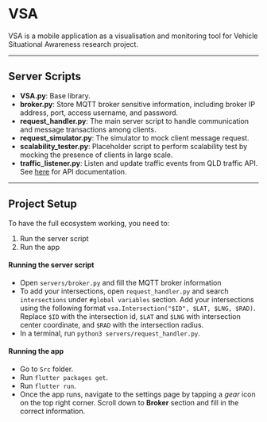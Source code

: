 # VSA
VSA is a mobile application as a visualisation and monitoring tool for Vehicle Situational Awareness research project.

---
## Server Scripts

- **VSA.py**: Base library.
- **broker.py**: Store MQTT broker sensitive information, including broker IP address, port, access username, and password.
- **request_handler.py**: The main server script to handle communication and message transactions among clients.
- **request_simulator.py**: The simulator to mock client message request.
- **scalability_tester.py**: Placeholder script to perform scalability test by mocking the presence of clients in large scale.
- **traffic_listener.py**: Listen and update traffic events from QLD traffic API. See [here](https://qldtraffic.qld.gov.au/media/more/qldtraffic-website-api-specification-V1-2.pdf?lang=en-AU) for API documentation.

---
## Project Setup

To have the full ecosystem working, you need to:
1. Run the server script
2. Run the app

#### Running the server script
- Open `servers/broker.py` and fill the MQTT broker information
- To add your intersections, open `request_handler.py` and search `intersections` under `#global variables` section. Add your intersections using the following format `vsa.Intersection("$ID", $LAT, $LNG, $RAD)`. Replace `$ID` with the intersection id, `$LAT` and `$LNG` with intersection center coordinate, and `$RAD` with the intersection radius.
- In a terminal, run `python3 servers/request_handler.py`.

#### Running the app
- Go to `Src` folder.
- Run `flutter packages get`.
- Run `flutter run`.
- Once the app runs, navigate to the settings page by tapping a _gear_ icon on the top right corner. Scroll down to **Broker** section and fill in the correct information.